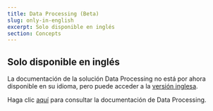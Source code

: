 ```yaml
---
title: Data Processing (Beta)
slug: only-in-english
excerpt: Solo disponible en inglés
section: Concepts
---
```


## Solo disponible en inglés

La documentación de la solución Data Processing no está por ahora disponible en su idioma, pero puede acceder a la [versión inglesa](https://docs.ovh.com/gb/en/data-processing). 

Haga clic [aquí](https://docs.ovh.com/gb/en/data-processing) para consultar la documentación de Data Processing.
